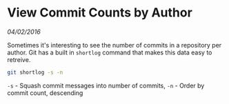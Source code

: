 # View Commit Counts by Author
_04/02/2016_

Sometimes it's interesting to see the number of commits in a repository per author.
Git has a built in `shortlog` command that makes this data easy to retreive.

```bash
git shortlog -s -n
```

`-s` - Squash commit messages into number of commits, `-n` - Order by commit count, descending
